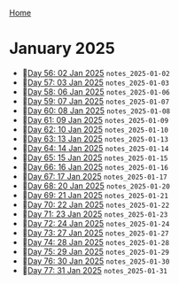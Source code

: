 [Home](../../main.md)

# January 2025


- 📝[Day 56: 02 Jan 2025](./01/notes_2025-01-02.md) `notes_2025-01-02`
- 📝[Day 57: 03 Jan 2025](./01/notes_2025-01-03.md) `notes_2025-01-03`
- 📝[Day 58: 06 Jan 2025](./01/notes_2025-01-06.md) `notes_2025-01-06`
- 📝[Day 59: 07 Jan 2025](./01/notes_2025-01-07.md) `notes_2025-01-07`
- 📝[Day 60: 08 Jan 2025](./01/notes_2025-01-08.md) `notes_2025-01-08`
- 📝[Day 61: 09 Jan 2025](./01/notes_2025-01-09.md) `notes_2025-01-09`
- 📝[Day 62: 10 Jan 2025](./01/notes_2025-01-10.md) `notes_2025-01-10`
- 📝[Day 63: 13 Jan 2025](./01/notes_2025-01-13.md) `notes_2025-01-13`
- 📝[Day 64: 14 Jan 2025](./01/notes_2025-01-14.md) `notes_2025-01-14`
- 📝[Day 65: 15 Jan 2025](./01/notes_2025-01-15.md) `notes_2025-01-15`
- 📝[Day 66: 16 Jan 2025](./01/notes_2025-01-16.md) `notes_2025-01-16`
- 📝[Day 67: 17 Jan 2025](./01/notes_2025-01-17.md) `notes_2025-01-17`
- 📝[Day 68: 20 Jan 2025](./01/notes_2025-01-20.md) `notes_2025-01-20`
- 📝[Day 69: 21 Jan 2025](./01/notes_2025-01-21.md) `notes_2025-01-21`
- 📝[Day 70: 22 Jan 2025](./01/notes_2025-01-22.md) `notes_2025-01-22`
- 📝[Day 71: 23 Jan 2025](./01/notes_2025-01-23.md) `notes_2025-01-23`
- 📝[Day 72: 24 Jan 2025](./01/notes_2025-01-24.md) `notes_2025-01-24`
- 📝[Day 73: 27 Jan 2025](./01/notes_2025-01-27.md) `notes_2025-01-27`
- 📝[Day 74: 28 Jan 2025](./01/notes_2025-01-28.md) `notes_2025-01-28`
- 📝[Day 75: 29 Jan 2025](./01/notes_2025-01-29.md) `notes_2025-01-29`
- 📝[Day 76: 30 Jan 2025](./01/notes_2025-01-30.md) `notes_2025-01-30`
- 📝[Day 77: 31 Jan 2025](./01/notes_2025-01-31.md) `notes_2025-01-31`
